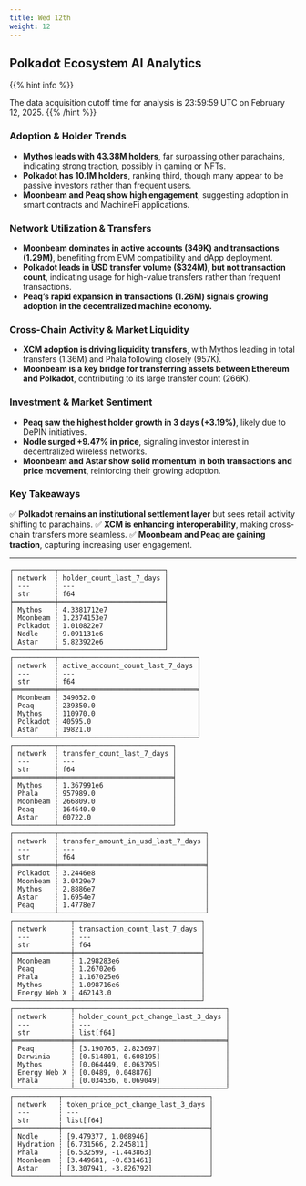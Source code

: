 ```yaml
---
title: Wed 12th
weight: 12
---
```


## **Polkadot Ecosystem AI Analytics**
{{% hint info %}}

The data acquisition cutoff time for analysis is 23:59:59 UTC on February 12, 2025.
{{% /hint %}}

### **Adoption & Holder Trends**
- **Mythos leads with 43.38M holders**, far surpassing other parachains, indicating strong traction, possibly in gaming or NFTs.
- **Polkadot has 10.1M holders**, ranking third, though many appear to be passive investors rather than frequent users.
- **Moonbeam and Peaq show high engagement**, suggesting adoption in smart contracts and MachineFi applications.

### **Network Utilization & Transfers**
- **Moonbeam dominates in active accounts (349K) and transactions (1.29M)**, benefiting from EVM compatibility and dApp deployment.
- **Polkadot leads in USD transfer volume ($324M), but not transaction count**, indicating usage for high-value transfers rather than frequent transactions.
- **Peaq’s rapid expansion in transactions (1.26M) signals growing adoption in the decentralized machine economy.**

### **Cross-Chain Activity & Market Liquidity**
- **XCM adoption is driving liquidity transfers**, with Mythos leading in total transfers (1.36M) and Phala following closely (957K).
- **Moonbeam is a key bridge for transferring assets between Ethereum and Polkadot**, contributing to its large transfer count (266K).

### **Investment & Market Sentiment**
- **Peaq saw the highest holder growth in 3 days (+3.19%)**, likely due to DePIN initiatives.
- **Nodle surged +9.47% in price**, signaling investor interest in decentralized wireless networks.
- **Moonbeam and Astar show solid momentum in both transactions and price movement**, reinforcing their growing adoption.

### **Key Takeaways**
✅ **Polkadot remains an institutional settlement layer** but sees retail activity shifting to parachains.
✅ **XCM is enhancing interoperability**, making cross-chain transfers more seamless.
✅ **Moonbeam and Peaq are gaining traction**, capturing increasing user engagement.

---

```
┌──────────┬──────────────────────────┐
│ network  ┆ holder_count_last_7_days │
│ ---      ┆ ---                      │
│ str      ┆ f64                      │
╞══════════╪══════════════════════════╡
│ Mythos   ┆ 4.3381712e7              │
│ Moonbeam ┆ 1.2374153e7              │
│ Polkadot ┆ 1.010822e7               │
│ Nodle    ┆ 9.091131e6               │
│ Astar    ┆ 5.823922e6               │
└──────────┴──────────────────────────┘
┌──────────┬──────────────────────────────────┐
│ network  ┆ active_account_count_last_7_days │
│ ---      ┆ ---                              │
│ str      ┆ f64                              │
╞══════════╪══════════════════════════════════╡
│ Moonbeam ┆ 349052.0                         │
│ Peaq     ┆ 239350.0                         │
│ Mythos   ┆ 110970.0                         │
│ Polkadot ┆ 40595.0                          │
│ Astar    ┆ 19821.0                          │
└──────────┴──────────────────────────────────┘
┌──────────┬────────────────────────────┐
│ network  ┆ transfer_count_last_7_days │
│ ---      ┆ ---                        │
│ str      ┆ f64                        │
╞══════════╪════════════════════════════╡
│ Mythos   ┆ 1.367991e6                 │
│ Phala    ┆ 957989.0                   │
│ Moonbeam ┆ 266809.0                   │
│ Peaq     ┆ 164640.0                   │
│ Astar    ┆ 60722.0                    │
└──────────┴────────────────────────────┘
┌──────────┬────────────────────────────────────┐
│ network  ┆ transfer_amount_in_usd_last_7_days │
│ ---      ┆ ---                                │
│ str      ┆ f64                                │
╞══════════╪════════════════════════════════════╡
│ Polkadot ┆ 3.2446e8                           │
│ Moonbeam ┆ 3.0429e7                           │
│ Mythos   ┆ 2.8886e7                           │
│ Astar    ┆ 1.6954e7                           │
│ Peaq     ┆ 1.4778e7                           │
└──────────┴────────────────────────────────────┘
┌──────────────┬───────────────────────────────┐
│ network      ┆ transaction_count_last_7_days │
│ ---          ┆ ---                           │
│ str          ┆ f64                           │
╞══════════════╪═══════════════════════════════╡
│ Moonbeam     ┆ 1.298283e6                    │
│ Peaq         ┆ 1.26702e6                     │
│ Phala        ┆ 1.167025e6                    │
│ Mythos       ┆ 1.098716e6                    │
│ Energy Web X ┆ 462143.0                      │
└──────────────┴───────────────────────────────┘
┌──────────────┬─────────────────────────────────────┐
│ network      ┆ holder_count_pct_change_last_3_days │
│ ---          ┆ ---                                 │
│ str          ┆ list[f64]                           │
╞══════════════╪═════════════════════════════════════╡
│ Peaq         ┆ [3.190765, 2.823697]                │
│ Darwinia     ┆ [0.514801, 0.608195]                │
│ Mythos       ┆ [0.064449, 0.063795]                │
│ Energy Web X ┆ [0.0489, 0.048876]                  │
│ Phala        ┆ [0.034536, 0.069049]                │
└──────────────┴─────────────────────────────────────┘
┌───────────┬────────────────────────────────────┐
│ network   ┆ token_price_pct_change_last_3_days │
│ ---       ┆ ---                                │
│ str       ┆ list[f64]                          │
╞═══════════╪════════════════════════════════════╡
│ Nodle     ┆ [9.479377, 1.068946]               │
│ Hydration ┆ [6.731566, 2.245811]               │
│ Phala     ┆ [6.532599, -1.443863]              │
│ Moonbeam  ┆ [3.449681, -0.631461]              │
│ Astar     ┆ [3.307941, -3.826792]              │
└───────────┴────────────────────────────────────┘
```
